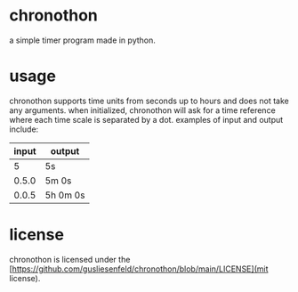 # chronothon

a simple timer program made in python.

# usage

chronothon supports time units from seconds up to hours and does not take any arguments. when initialized, chronothon will ask for a time reference where each time scale is separated by a dot. examples of input and output include:

| input | output |
|-|-|
| 5 | 5s |
| 0.5.0 | 5m 0s |
| 0.0.5 | 5h 0m 0s |

# license

chronothon is licensed under the [https://github.com/gusliesenfeld/chronothon/blob/main/LICENSE](mit license).
